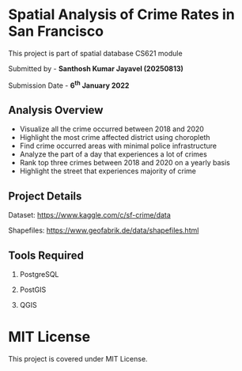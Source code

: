 # Spatial Analysis of Crime Rates in San Francisco

This project is part of spatial database CS621 module

Submitted by - **Santhosh Kumar Jayavel (20250813)**

Submission Date - **6<sup>th</sup> January 2022**

## Analysis Overview

* Visualize all the crime occurred between 2018 and 2020
* Highlight the most crime affected district using choropleth
* Find crime occurred areas with minimal police infrastructure
* Analyze the part of a day that experiences a lot of crimes
* Rank top three crimes between 2018 and 2020 on a yearly basis
* Highlight the street that experiences majority of crime


## Project Details

Dataset: https://www.kaggle.com/c/sf-crime/data

Shapefiles: https://www.geofabrik.de/data/shapefiles.html

## Tools Required
1. PostgreSQL

2. PostGIS

3. QGIS

# MIT License
This project is covered under MIT License.

